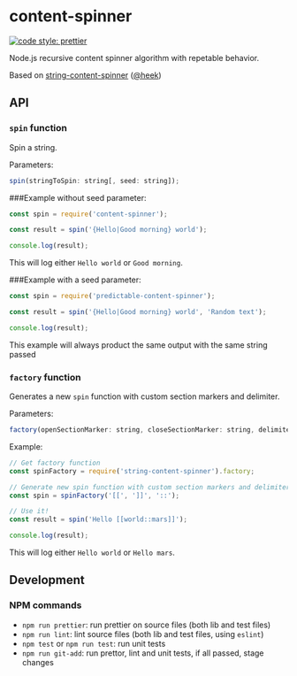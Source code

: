 # content-spinner

[![code style: prettier](https://img.shields.io/badge/code_style-prettier-ff69b4.svg?style=flat-square)](https://github.com/prettier/prettier)

Node.js recursive content spinner algorithm with repetable behavior. 

Based on [string-content-spinner](https://github.com/heek/string-content-spinner) ([@heek](https://github.com/heek/))

## API

### `spin` function

Spin a string.

Parameters:

```js
spin(stringToSpin: string[, seed: string]);
```

###Example without seed parameter:

```js
const spin = require('content-spinner');

const result = spin('{Hello|Good morning} world');

console.log(result);
```
This will log either `Hello world` or `Good morning`.

###Example with a seed parameter:

```js
const spin = require('predictable-content-spinner');

const result = spin('{Hello|Good morning} world', 'Random text');

console.log(result);
```
This example will always product the same output with the same string passed

### `factory` function

Generates a new `spin` function with custom section markers and delimiter.

Parameters:

```js
factory(openSectionMarker: string, closeSectionMarker: string, delimiter: string);
```

Example:

```js
// Get factory function
const spinFactory = require('string-content-spinner').factory;

// Generate new spin function with custom section markers and delimiter
const spin = spinFactory('[[', ']]', '::');

// Use it!
const result = spin('Hello [[world::mars]]');

console.log(result);
```

This will log either `Hello world` or `Hello mars`.

## Development

### NPM commands

- `npm run prettier`: run prettier on source files (both lib and test files)
- `npm run lint`: lint source files (both lib and test files, using `eslint`)
- `npm test` or `npm run test`: run unit tests
- `npm run git-add`: run prettor, lint and unit tests, if all passed, stage changes


